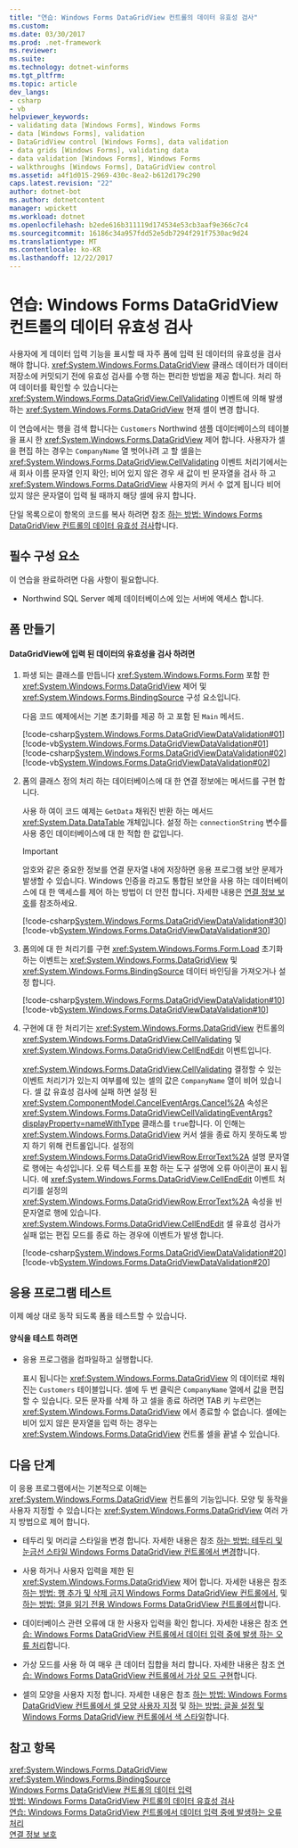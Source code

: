 ```yaml
---
title: "연습: Windows Forms DataGridView 컨트롤의 데이터 유효성 검사"
ms.custom: 
ms.date: 03/30/2017
ms.prod: .net-framework
ms.reviewer: 
ms.suite: 
ms.technology: dotnet-winforms
ms.tgt_pltfrm: 
ms.topic: article
dev_langs:
- csharp
- vb
helpviewer_keywords:
- validating data [Windows Forms], Windows Forms
- data [Windows Forms], validation
- DataGridView control [Windows Forms], data validation
- data grids [Windows Forms], validating data
- data validation [Windows Forms], Windows Forms
- walkthroughs [Windows Forms], DataGridView control
ms.assetid: a4f1d015-2969-430c-8ea2-b612d179c290
caps.latest.revision: "22"
author: dotnet-bot
ms.author: dotnetcontent
manager: wpickett
ms.workload: dotnet
ms.openlocfilehash: b2ede616b311119d174534e53cb3aaf9e366c7c4
ms.sourcegitcommit: 16186c34a957fdd52e5db7294f291f7530ac9d24
ms.translationtype: MT
ms.contentlocale: ko-KR
ms.lasthandoff: 12/22/2017
---
```

# <a name="walkthrough-validating-data-in-the-windows-forms-datagridview-control"></a>연습: Windows Forms DataGridView 컨트롤의 데이터 유효성 검사
사용자에 게 데이터 입력 기능을 표시할 때 자주 폼에 입력 된 데이터의 유효성을 검사 해야 합니다. <xref:System.Windows.Forms.DataGridView> 클래스 데이터가 데이터 저장소에 커밋되기 전에 유효성 검사를 수행 하는 편리한 방법을 제공 합니다. 처리 하 여 데이터를 확인할 수 있습니다는 <xref:System.Windows.Forms.DataGridView.CellValidating> 이벤트에 의해 발생 하는 <xref:System.Windows.Forms.DataGridView> 현재 셀이 변경 합니다.  
  
 이 연습에서는 행을 검색 합니다는 `Customers` Northwind 샘플 데이터베이스의 테이블을 표시 한 <xref:System.Windows.Forms.DataGridView> 제어 합니다. 사용자가 셀을 편집 하는 경우는 `CompanyName` 열 벗어나려 고 할 셀을는 <xref:System.Windows.Forms.DataGridView.CellValidating> 이벤트 처리기에서는 새 회사 이름 문자열 인지 확인; 비어 있지 않은 경우 새 값이 빈 문자열을 검사 하 고 <xref:System.Windows.Forms.DataGridView> 사용자의 커서 수 없게 됩니다 비어 있지 않은 문자열이 입력 될 때까지 해당 셀에 유지 합니다.  
  
 단일 목록으로이 항목의 코드를 복사 하려면 참조 [하는 방법: Windows Forms DataGridView 컨트롤의 데이터 유효성 검사](../../../../docs/framework/winforms/controls/how-to-validate-data-in-the-windows-forms-datagridview-control.md)합니다.  
  
## <a name="prerequisites"></a>필수 구성 요소  
 이 연습을 완료하려면 다음 사항이 필요합니다.  
  
-   Northwind SQL Server 예제 데이터베이스에 있는 서버에 액세스 합니다.  
  
## <a name="creating-the-form"></a>폼 만들기  
  
#### <a name="to-validate-data-entered-in-a-datagridview"></a>DataGridView에 입력 된 데이터의 유효성을 검사 하려면  
  
1.  파생 되는 클래스를 만듭니다 <xref:System.Windows.Forms.Form> 포함 한 <xref:System.Windows.Forms.DataGridView> 제어 및 <xref:System.Windows.Forms.BindingSource> 구성 요소입니다.  
  
     다음 코드 예제에서는 기본 초기화를 제공 하 고 포함 된 `Main` 메서드.  
  
     [!code-csharp[System.Windows.Forms.DataGridViewDataValidation#01](../../../../samples/snippets/csharp/VS_Snippets_Winforms/System.Windows.Forms.DataGridViewDataValidation/CS/datavalidation.cs#01)]
     [!code-vb[System.Windows.Forms.DataGridViewDataValidation#01](../../../../samples/snippets/visualbasic/VS_Snippets_Winforms/System.Windows.Forms.DataGridViewDataValidation/VB/datavalidation.vb#01)]  
    [!code-csharp[System.Windows.Forms.DataGridViewDataValidation#02](../../../../samples/snippets/csharp/VS_Snippets_Winforms/System.Windows.Forms.DataGridViewDataValidation/CS/datavalidation.cs#02)]
    [!code-vb[System.Windows.Forms.DataGridViewDataValidation#02](../../../../samples/snippets/visualbasic/VS_Snippets_Winforms/System.Windows.Forms.DataGridViewDataValidation/VB/datavalidation.vb#02)]  
  
2.  폼의 클래스 정의 처리 하는 데이터베이스에 대 한 연결 정보에는 메서드를 구현 합니다.  
  
     사용 하 여이 코드 예제는 `GetData` 채워진 반환 하는 메서드 <xref:System.Data.DataTable> 개체입니다. 설정 하는 `connectionString` 변수를 사용 중인 데이터베이스에 대 한 적합 한 값입니다.  
  
    > [!IMPORTANT]
    >  암호와 같은 중요한 정보를 연결 문자열 내에 저장하면 응용 프로그램 보안 문제가 발생할 수 있습니다. Windows 인증을 라고도 통합된 보안을 사용 하는 데이터베이스에 대 한 액세스를 제어 하는 방법이 더 안전 합니다. 자세한 내용은 [연결 정보 보호](../../../../docs/framework/data/adonet/protecting-connection-information.md)를 참조하세요.  
  
     [!code-csharp[System.Windows.Forms.DataGridViewDataValidation#30](../../../../samples/snippets/csharp/VS_Snippets_Winforms/System.Windows.Forms.DataGridViewDataValidation/CS/datavalidation.cs#30)]
     [!code-vb[System.Windows.Forms.DataGridViewDataValidation#30](../../../../samples/snippets/visualbasic/VS_Snippets_Winforms/System.Windows.Forms.DataGridViewDataValidation/VB/datavalidation.vb#30)]  
  
3.  폼의에 대 한 처리기를 구현 <xref:System.Windows.Forms.Form.Load> 초기화 하는 이벤트는 <xref:System.Windows.Forms.DataGridView> 및 <xref:System.Windows.Forms.BindingSource> 데이터 바인딩을 가져오거나 설정 합니다.  
  
     [!code-csharp[System.Windows.Forms.DataGridViewDataValidation#10](../../../../samples/snippets/csharp/VS_Snippets_Winforms/System.Windows.Forms.DataGridViewDataValidation/CS/datavalidation.cs#10)]
     [!code-vb[System.Windows.Forms.DataGridViewDataValidation#10](../../../../samples/snippets/visualbasic/VS_Snippets_Winforms/System.Windows.Forms.DataGridViewDataValidation/VB/datavalidation.vb#10)]  
  
4.  구현에 대 한 처리기는 <xref:System.Windows.Forms.DataGridView> 컨트롤의 <xref:System.Windows.Forms.DataGridView.CellValidating> 및 <xref:System.Windows.Forms.DataGridView.CellEndEdit> 이벤트입니다.  
  
     <xref:System.Windows.Forms.DataGridView.CellValidating> 결정할 수 있는 이벤트 처리기가 있는지 여부를에 있는 셀의 값은 `CompanyName` 열이 비어 있습니다. 셀 값 유효성 검사에 실패 하면 설정 된 <xref:System.ComponentModel.CancelEventArgs.Cancel%2A> 속성은 <xref:System.Windows.Forms.DataGridViewCellValidatingEventArgs?displayProperty=nameWithType> 클래스를 `true`합니다. 이 인해는 <xref:System.Windows.Forms.DataGridView> 커서 셀을 종료 하지 못하도록 방지 하기 위해 컨트롤입니다. 설정의 <xref:System.Windows.Forms.DataGridViewRow.ErrorText%2A> 설명 문자열로 행에는 속성입니다. 오류 텍스트를 포함 하는 도구 설명에 오류 아이콘이 표시 됩니다. 에 <xref:System.Windows.Forms.DataGridView.CellEndEdit> 이벤트 처리기를 설정의 <xref:System.Windows.Forms.DataGridViewRow.ErrorText%2A> 속성을 빈 문자열로 행에 있습니다. <xref:System.Windows.Forms.DataGridView.CellEndEdit> 셀 유효성 검사가 실패 없는 편집 모드를 종료 하는 경우에 이벤트가 발생 합니다.  
  
     [!code-csharp[System.Windows.Forms.DataGridViewDataValidation#20](../../../../samples/snippets/csharp/VS_Snippets_Winforms/System.Windows.Forms.DataGridViewDataValidation/CS/datavalidation.cs#20)]
     [!code-vb[System.Windows.Forms.DataGridViewDataValidation#20](../../../../samples/snippets/visualbasic/VS_Snippets_Winforms/System.Windows.Forms.DataGridViewDataValidation/VB/datavalidation.vb#20)]  
  
## <a name="testing-the-application"></a>응용 프로그램 테스트  
 이제 예상 대로 동작 되도록 폼을 테스트할 수 있습니다.  
  
#### <a name="to-test-the-form"></a>양식을 테스트 하려면  
  
-   응용 프로그램을 컴파일하고 실행합니다.  
  
     표시 됩니다는 <xref:System.Windows.Forms.DataGridView> 의 데이터로 채워진는 `Customers` 테이블입니다. 셀에 두 번 클릭은 `CompanyName` 열에서 값을 편집할 수 있습니다. 모든 문자를 삭제 하 고 셀을 종료 하려면 TAB 키 누르면는 <xref:System.Windows.Forms.DataGridView> 에서 종료할 수 없습니다. 셀에는 비어 있지 않은 문자열을 입력 하는 경우는 <xref:System.Windows.Forms.DataGridView> 컨트롤 셀을 끝낼 수 있습니다.  
  
## <a name="next-steps"></a>다음 단계  
 이 응용 프로그램에서는 기본적으로 이해는 <xref:System.Windows.Forms.DataGridView> 컨트롤의 기능입니다. 모양 및 동작을 사용자 지정할 수 있습니다는 <xref:System.Windows.Forms.DataGridView> 여러 가지 방법으로 제어 합니다.  
  
-   테두리 및 머리글 스타일을 변경 합니다. 자세한 내용은 참조 [하는 방법: 테두리 및 눈금선 스타일 Windows Forms DataGridView 컨트롤에서 변경](../../../../docs/framework/winforms/controls/change-the-border-and-gridline-styles-in-the-datagrid.md)합니다.  
  
-   사용 하거나 사용자 입력을 제한 된 <xref:System.Windows.Forms.DataGridView> 제어 합니다. 자세한 내용은 참조 [하는 방법: 행 추가 및 삭제 금지 Windows Forms DataGridView 컨트롤에서](../../../../docs/framework/winforms/controls/prevent-row-addition-and-deletion-datagridview.md), 및 [하는 방법: 열을 읽기 전용 Windows Forms DataGridView 컨트롤에서](../../../../docs/framework/winforms/controls/how-to-make-columns-read-only-in-the-windows-forms-datagridview-control.md)합니다.  
  
-   데이터베이스 관련 오류에 대 한 사용자 입력을 확인 합니다. 자세한 내용은 참조 [연습: Windows Forms DataGridView 컨트롤에서 데이터 입력 중에 발생 하는 오류 처리](../../../../docs/framework/winforms/controls/handling-errors-that-occur-during-data-entry-in-the-datagrid.md)합니다.  
  
-   가상 모드를 사용 하 여 매우 큰 데이터 집합을 처리 합니다. 자세한 내용은 참조 [연습: Windows Forms DataGridView 컨트롤에서 가상 모드 구현](../../../../docs/framework/winforms/controls/implementing-virtual-mode-wf-datagridview-control.md)합니다.  
  
-   셀의 모양을 사용자 지정 합니다. 자세한 내용은 참조 [하는 방법: Windows Forms DataGridView 컨트롤에서 셀 모양 사용자 지정](../../../../docs/framework/winforms/controls/customize-the-appearance-of-cells-in-the-datagrid.md) 및 [하는 방법: 글꼴 설정 및 Windows Forms DataGridView 컨트롤에서 색 스타일](../../../../docs/framework/winforms/controls/how-to-set-font-and-color-styles-in-the-windows-forms-datagridview-control.md)합니다.  
  
## <a name="see-also"></a>참고 항목  
 <xref:System.Windows.Forms.DataGridView>  
 <xref:System.Windows.Forms.BindingSource>  
 [Windows Forms DataGridView 컨트롤의 데이터 입력](../../../../docs/framework/winforms/controls/data-entry-in-the-windows-forms-datagridview-control.md)  
 [방법: Windows Forms DataGridView 컨트롤의 데이터 유효성 검사](../../../../docs/framework/winforms/controls/how-to-validate-data-in-the-windows-forms-datagridview-control.md)  
 [연습: Windows Forms DataGridView 컨트롤에서 데이터 입력 중에 발생하는 오류 처리](../../../../docs/framework/winforms/controls/handling-errors-that-occur-during-data-entry-in-the-datagrid.md)  
 [연결 정보 보호](../../../../docs/framework/data/adonet/protecting-connection-information.md)
